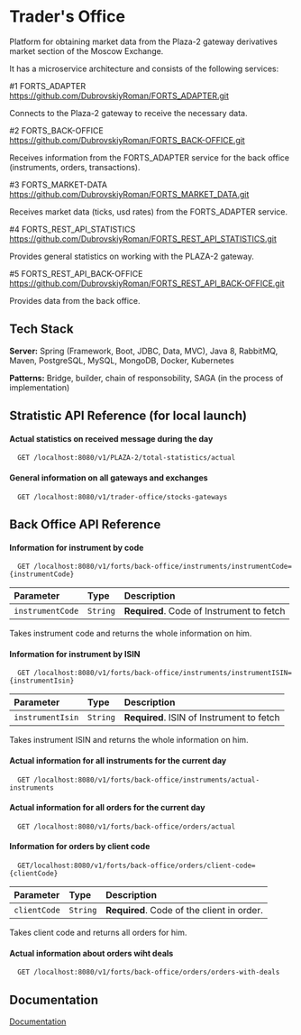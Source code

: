 
# Trader's Office 

Platform for obtaining market data from the Plaza-2 gateway derivatives market 
section of the Moscow Exchange.

It has a microservice architecture and consists of the following services:

#1 FORTS_ADAPTER https://github.com/DubrovskiyRoman/FORTS_ADAPTER.git

Connects to the Plaza-2 gateway to receive the necessary data.

#2 FORTS_BACK-OFFICE https://github.com/DubrovskiyRoman/FORTS_BACK-OFFICE.git

Receives information from the FORTS_ADAPTER service for the back office 
(instruments, orders, transactions).

#3 FORTS_MARKET-DATA https://github.com/DubrovskiyRoman/FORTS_MARKET_DATA.git 

Receives market data (ticks, usd rates) from the FORTS_ADAPTER service.

#4 FORTS_REST_API_STATISTICS https://github.com/DubrovskiyRoman/FORTS_REST_API_STATISTICS.git 

Provides general statistics on working with the PLAZA-2 gateway.

#5 FORTS_REST_API_BACK-OFFICE https://github.com/DubrovskiyRoman/FORTS_REST_API_BACK-OFFICE.git 

Provides data from the back office.
## Tech Stack

**Server:** Spring (Framework, Boot, JDBC, Data, MVC), Java 8, RabbitMQ,  Maven, PostgreSQL, MySQL, 
MongoDB, Docker, Kubernetes

**Patterns:** Bridge, builder, chain of responsobility, SAGA (in the process of implementation)   


  
## Stratistic API Reference (for local launch)

#### Actual statistics on received message during the day

```http
  GET /localhost:8080/v1/PLAZA-2/total-statistics/actual
```


#### General information on all gateways and exchanges

```http
  GET /localhost:8080/v1/trader-office/stocks-gateways
```

## Back Office API Reference

#### Information for instrument by code

```http
  GET /localhost:8080/v1/forts/back-office/instruments/instrumentCode={instrumentCode}
```

| Parameter | Type     | Description                       |
| :-------- | :------- | :-------------------------------- |
| `instrumentCode`      | `String` | **Required**. Code of Instrument to fetch |


Takes instrument code and returns the whole information on him.

#### Information for instrument by ISIN

```http
  GET /localhost:8080/v1/forts/back-office/instruments/instrumentISIN={instrumentIsin}
```

| Parameter | Type     | Description                       |
| :-------- | :------- | :-------------------------------- |
| `instrumentIsin`      | `String` | **Required**. ISIN of Instrument to fetch |


Takes instrument ISIN and returns the whole information on him.
  
#### Actual information for all instruments for the current day 

```http
  GET /localhost:8080/v1/forts/back-office/instruments/actual-instruments
```

#### Actual information for all orders for the current day 

```http
  GET /localhost:8080/v1/forts/back-office/orders/actual
```
#### Information for orders by client code

```http
  GET/localhost:8080/v1/forts/back-office/orders/client-code={clientCode}
```

| Parameter | Type     | Description                       |
| :-------- | :------- | :-------------------------------- |
| `clientCode`      | `String` | **Required**. Code of the client in order. |


Takes client code and returns all orders for him.

#### Actual information about orders wiht deals 

```http
  GET /localhost:8080/v1/forts/back-office/orders/orders-with-deals
```
## Documentation

[Documentation](https://drive.google.com/file/d/13zD-loUwRXYAw7WyGe4aex3FJJNNwTwS/view?usp=sharing)

  
